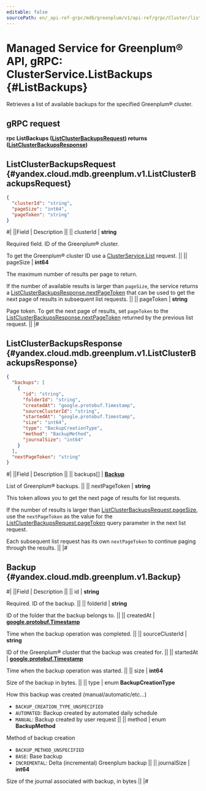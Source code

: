 ```yaml
---
editable: false
sourcePath: en/_api-ref-grpc/mdb/greenplum/v1/api-ref/grpc/Cluster/listBackups.md
---
```


# Managed Service for Greenplum® API, gRPC: ClusterService.ListBackups {#ListBackups}

Retrieves a list of available backups for the specified Greenplum® cluster.

## gRPC request

**rpc ListBackups ([ListClusterBackupsRequest](#yandex.cloud.mdb.greenplum.v1.ListClusterBackupsRequest)) returns ([ListClusterBackupsResponse](#yandex.cloud.mdb.greenplum.v1.ListClusterBackupsResponse))**

## ListClusterBackupsRequest {#yandex.cloud.mdb.greenplum.v1.ListClusterBackupsRequest}

```json
{
  "clusterId": "string",
  "pageSize": "int64",
  "pageToken": "string"
}
```

#|
||Field | Description ||
|| clusterId | **string**

Required field. ID of the Greenplum® cluster.

To get the Greenplum® cluster ID use a [ClusterService.List](/docs/managed-greenplum/api-ref/grpc/Cluster/list#List) request. ||
|| pageSize | **int64**

The maximum number of results per page to return.

If the number of available results is larger than `pageSize`, the service returns a [ListClusterBackupsResponse.nextPageToken](#yandex.cloud.mdb.greenplum.v1.ListClusterBackupsResponse) that can be used to get the next page of results in subsequent list requests. ||
|| pageToken | **string**

Page token. To get the next page of results, set `pageToken` to the [ListClusterBackupsResponse.nextPageToken](#yandex.cloud.mdb.greenplum.v1.ListClusterBackupsResponse) returned by the previous list request. ||
|#

## ListClusterBackupsResponse {#yandex.cloud.mdb.greenplum.v1.ListClusterBackupsResponse}

```json
{
  "backups": [
    {
      "id": "string",
      "folderId": "string",
      "createdAt": "google.protobuf.Timestamp",
      "sourceClusterId": "string",
      "startedAt": "google.protobuf.Timestamp",
      "size": "int64",
      "type": "BackupCreationType",
      "method": "BackupMethod",
      "journalSize": "int64"
    }
  ],
  "nextPageToken": "string"
}
```

#|
||Field | Description ||
|| backups[] | **[Backup](#yandex.cloud.mdb.greenplum.v1.Backup)**

List of Greenplum® backups. ||
|| nextPageToken | **string**

This token allows you to get the next page of results for list requests.

If the number of results is larger than [ListClusterBackupsRequest.pageSize](#yandex.cloud.mdb.greenplum.v1.ListClusterBackupsRequest), use the `nextPageToken` as the value for the [ListClusterBackupsRequest.pageToken](#yandex.cloud.mdb.greenplum.v1.ListClusterBackupsRequest) query parameter in the next list request.

Each subsequent list request has its own `nextPageToken` to continue paging through the results. ||
|#

## Backup {#yandex.cloud.mdb.greenplum.v1.Backup}

#|
||Field | Description ||
|| id | **string**

Required. ID of the backup. ||
|| folderId | **string**

ID of the folder that the backup belongs to. ||
|| createdAt | **[google.protobuf.Timestamp](https://developers.google.com/protocol-buffers/docs/reference/google.protobuf#timestamp)**

Time when the backup operation was completed. ||
|| sourceClusterId | **string**

ID of the Greenplum® cluster that the backup was created for. ||
|| startedAt | **[google.protobuf.Timestamp](https://developers.google.com/protocol-buffers/docs/reference/google.protobuf#timestamp)**

Time when the backup operation was started. ||
|| size | **int64**

Size of the backup in bytes. ||
|| type | enum **BackupCreationType**

How this backup was created (manual/automatic/etc...)

- `BACKUP_CREATION_TYPE_UNSPECIFIED`
- `AUTOMATED`: Backup created by automated daily schedule
- `MANUAL`: Backup created by user request ||
|| method | enum **BackupMethod**

Method of backup creation

- `BACKUP_METHOD_UNSPECIFIED`
- `BASE`: Base backup
- `INCREMENTAL`: Delta (incremental) Greenplum backup ||
|| journalSize | **int64**

Size of the journal associated with backup, in bytes ||
|#